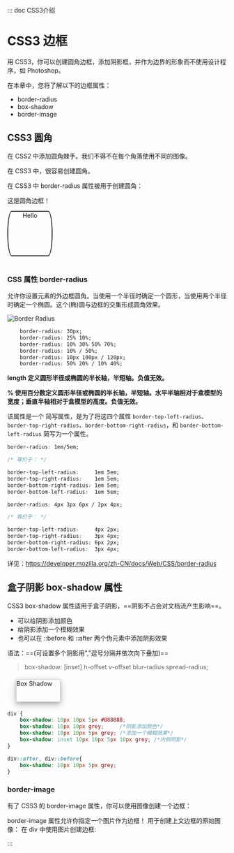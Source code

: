 ::: doc CSS3介绍
# CSS3 边框
用 CSS3，你可以创建圆角边框，添加阴影框，并作为边界的形象而不使用设计程序，如 Photoshop。

在本章中，您将了解以下的边框属性：

- border-radius
- box-shadow
- border-image

## CSS3 圆角
在 CSS2 中添加圆角棘手。我们不得不在每个角落使用不同的图像。

在 CSS3 中，很容易创建圆角。

在 CSS3 中 border-radius 属性被用于创建圆角：

这是圆角边框！ 

<div style="width:100px;height:100px;border:2px solid;text-align:center;
border-radius:10px / 50%;">Hello</div><br/>

### CSS 属性 border-radius

允许你设置元素的外边框圆角。当使用一个半径时确定一个圆形，当使用两个半径时确定一个椭圆。这个(椭)圆与边框的交集形成圆角效果。

![Border Radius](https://developer.mozilla.org/files/3638/border-radius-sh.png "Border Radius")

``` css
    border-radius: 30px; 
    border-radius: 25% 10%;
    border-radius: 10% 30% 50% 70%; 
    border-radius: 10% / 50%;
    border-radius: 10px 100px / 120px;
    border-radius: 50% 20% / 10% 40%;
```

**length 定义圆形半径或椭圆的半长轴，半短轴。负值无效。** 

**% 使用百分数定义圆形半径或椭圆的半长轴，半短轴。水平半轴相对于盒模型的宽度；垂直半轴相对于盒模型的高度。负值无效。**

该属性是一个 简写属性，是为了将这四个属性 `border-top-left-radius`、`border-top-right-radius`、`border-bottom-right-radius`，和 `border-bottom-left-radius` 简写为一个属性。

``` css
border-radius: 1em/5em;

/* 等价于： */

border-top-left-radius:     1em 5em;
border-top-right-radius:    1em 5em;
border-bottom-right-radius: 1em 5em;
border-bottom-left-radius:  1em 5em;
```
``` css
border-radius: 4px 3px 6px / 2px 4px;

/* 等价于： */

border-top-left-radius:     4px 2px;
border-top-right-radius:    3px 4px;
border-bottom-right-radius: 6px 2px;
border-bottom-left-radius:  3px 4px;
```

详见：https://developer.mozilla.org/zh-CN/docs/Web/CSS/border-radius


## 盒子阴影 box-shadow 属性

CSS3 box-shadow 属性适用于盒子阴影，==阴影不占会对文档流产生影响==。

- 可以给阴影添加颜色
- 给阴影添加一个模糊效果
- 也可以在 ::before 和 ::after 两个伪元素中添加阴影效果

语法：==(可设置多个阴影用","逗号分隔并依次向下叠加)==

> box-shadow: [inset] h-offset v-offset blur-radius spread-radius; 

<div style="margin:20px;border:1px solid #ccc;height:50px; width:100px; box-shadow: 0 4px 8px 0 rgba(0, 0, 0, 0.2), 0 6px 20px 0 rgba(0, 0, 0, 0.19)">Box Shadow</div>

```css
div {
    box-shadow: 10px 10px 5px #888888; 
    box-shadow: 10px 10px grey;     /*阴影添加颜色*/
    box-shadow: 10px 10px 5px grey; /*添加一个模糊效果*/
    box-shadow: inset 10px 10px 5px 10px grey; /*内侧阴影*/
}

div::after, div::before{
    box-shadow: 10px 10px 5px grey;  
}
```

### border-image

有了 CSS3 的 border-image 属性，你可以使用图像创建一个边框：

border-image 属性允许你指定一个图片作为边框！ 用于创建上文边框的原始图像：
在 div 中使用图片创建边框:

:::